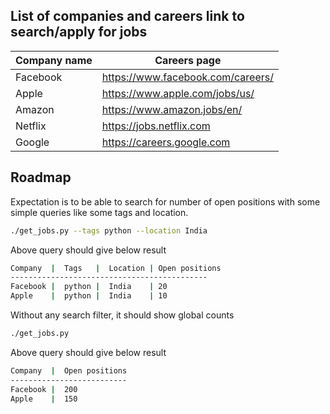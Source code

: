 ## List of companies and careers link to search/apply for jobs

| Company name | Careers page               |
|--------------|----------------------------|
| Facebook     | https://www.facebook.com/careers/ |
| Apple        | https://www.apple.com/jobs/us/ |
| Amazon       | https://www.amazon.jobs/en/ |
| Netflix      | https://jobs.netflix.com |
| Google       | https://careers.google.com |

## Roadmap
Expectation is to be able to search for number of open positions with some simple queries like some tags and location.
```bash
./get_jobs.py --tags python --location India
```
Above query should give below result
```bash
Company  |  Tags   |  Location | Open positions
--------------------------------------------
Facebook |  python |  India    | 20
Apple    |  python |  India    | 10
```

Without any search filter, it should show global counts
```bash
./get_jobs.py
```
Above query should give below result
```bash
Company  |  Open positions
--------------------------
Facebook |  200
Apple    |  150
```
